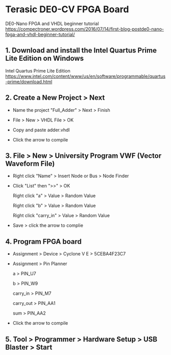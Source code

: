 # Terasic DE0-CV FPGA Board

DE0-Nano FPGA and VHDL beginner tutorial https://compectroner.wordpress.com/2016/07/14/first-blog-postde0-nano-fpga-and-vhdl-beginner-tutorial/

## 1. Download and install the Intel Quartus Prime Lite Edition on Windows

Intel Quartus Prime Lite Edition https://www.intel.com/content/www/us/en/software/programmable/quartus-prime/download.html

## 2. Create a New Project > Next

* Name the project "Full_Adder" > Next > Finish

* File > New > VHDL File > OK

* Copy and paste adder.vhdl

* Click the arrow to compile

## 3. File > New > University Program VWF (Vector Waveform File)

* Right click "Name" > Insert Node or Bus > Node Finder

* Click "List" then ">>" > OK

  Right click "a" > Value > Random Value

  Right click "b" > Value > Random Value

  Right click "carry_in" > Value > Random Value

* Save > click the arrow to complie

## 4. Program FPGA board

* Assignment > Device > Cyclone V E > 5CEBA4F23C7

* Assignment > Pin Planner

  a > PIN_U7

  b > PIN_W9

  carry_in > PIN_M7

  carry_out > PIN_AA1
  
  sum > PIN_AA2
  
* Click the arrow to compile

## 5. Tool > Programmer > Hardware Setup > USB Blaster > Start
